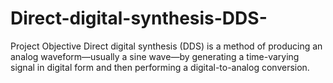 # Direct-digital-synthesis-DDS-
Project Objective Direct digital synthesis (DDS) is a method of producing an analog waveform—usually a sine wave—by generating a time-varying signal in digital form and then performing a digital-to-analog conversion.
